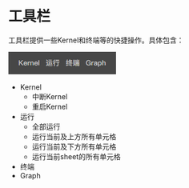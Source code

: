 # 工具栏

工具栏提供一些Kernel和终端等的快捷操作。具体包含：

![](/assets/gjl.png)

* Kernel
  * 中断Kernel
  * 重启Kernel
* 运行
  * 全部运行
  * 运行当前及上方所有单元格
  * 运行当前及下方所有单元格
  * 运行当前sheet的所有单元格
* 终端
* Graph



